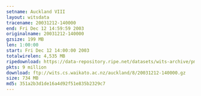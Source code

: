 ```yaml
---
setname: Auckland VIII
layout: witsdata
tracename: 20031212-140000
end: Fri Dec 12 14:59:59 2003
originalname: 20031212-140000
gzsize: 199 MB
len: 1:00:00
start: Fri Dec 12 14:00:00 2003
totalwirelen: 4,535 MB
ripedownload: https://data-repository.ripe.net/datasets/wits-archive/pma/long/auck/8//20031212-140000.gz
pkts: 9 million
download: ftp://wits.cs.waikato.ac.nz/auckland/8/20031212-140000.gz
size: 734 MB
md5: 351a2b3d1de16a4d92f51e835b2329c7
---
```

